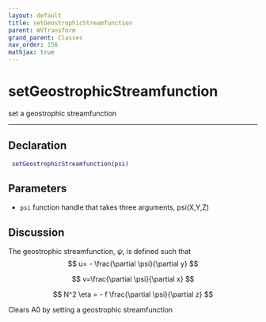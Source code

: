 ```yaml
---
layout: default
title: setGeostrophicStreamfunction
parent: WVTransform
grand_parent: Classes
nav_order: 156
mathjax: true
---
```


#  setGeostrophicStreamfunction

set a geostrophic streamfunction


---

## Declaration
```matlab
 setGeostrophicStreamfunction(psi)
```
## Parameters
+ `psi`  function handle that takes three arguments, psi(X,Y,Z)

## Discussion

  The geostrophic streamfunction, $\psi$, is defined such that
  $$
  u= - \frac{\partial \psi}{\partial y}
  $$
  
  $$
  v=\frac{\partial \psi}{\partial x}
  $$
  
  $$
  N^2 \eta = - f \frac{\partial \psi}{\partial z}
  $$
 
  Clears A0 by setting a geostrophic streamfunction
      
